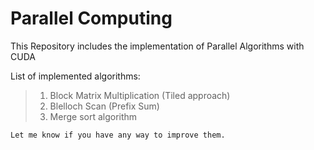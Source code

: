 # Parallel Computing
This Repository includes the implementation of Parallel Algorithms with CUDA 

List of implemented algorithms:
> 1. Block Matrix Multiplication (Tiled approach)
> 2. Blelloch Scan (Prefix Sum)
> 3. Merge sort algorithm

```
Let me know if you have any way to improve them.
```

